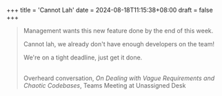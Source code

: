 +++
title = 'Cannot Lah'
date = 2024-08-18T11:15:38+08:00
draft = false
+++

<blockquote>

Management wants this new feature done by the end of this week.

Cannot lah, we already don't have enough developers on the team!

We're on a tight deadline, just get it done.

<br>

<footer>Overheard conversation, <cite>On Dealing with Vague Requirements and Chaotic Codebases</cite>, Teams Meeting at Unassigned Desk</footer>
</blockquote>
